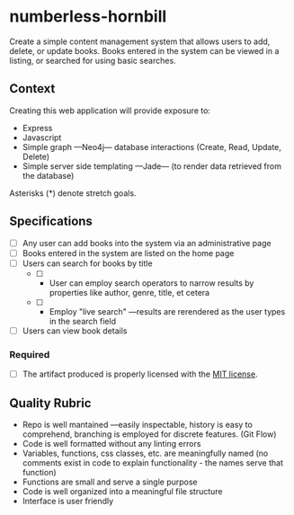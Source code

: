 # numberless-hornbill

Create a simple content management system that allows users to add, delete, or update books. Books entered in the system can be viewed in a listing, or searched for using basic searches.

## Context

Creating this web application will provide exposure to:
- Express
- Javascript
- Simple graph —Neo4j— database interactions (Create, Read, Update, Delete)
- Simple server side templating —Jade— (to render data retrieved from the database)

Asterisks (*) denote stretch goals.

## Specifications

- [ ] Any user can add books into the system via an administrative page
- [ ] Books entered in the system are listed on the home page
- [ ] Users can search for books by title 
  - [ ] * User can employ  search operators to narrow results by properties like author, genre, title, et cetera
  - [ ] * Employ "live search" —results are rerendered as the user types in the search field
- [ ] Users can view book details

### Required

- [ ] The artifact produced is properly licensed with the [MIT license](https://opensource.org/licenses/MIT).

## Quality Rubric

- Repo is well mantained —easily inspectable, history is easy to comprehend, branching is employed for discrete features. (Git Flow)
- Code is well formatted without any linting errors
- Variables, functions, css classes, etc. are meaningfully named (no comments exist in code to explain functionality - the names serve that function)
- Functions are small and serve a single purpose
- Code is well organized into a meaningful file structure
- Interface is user friendly
